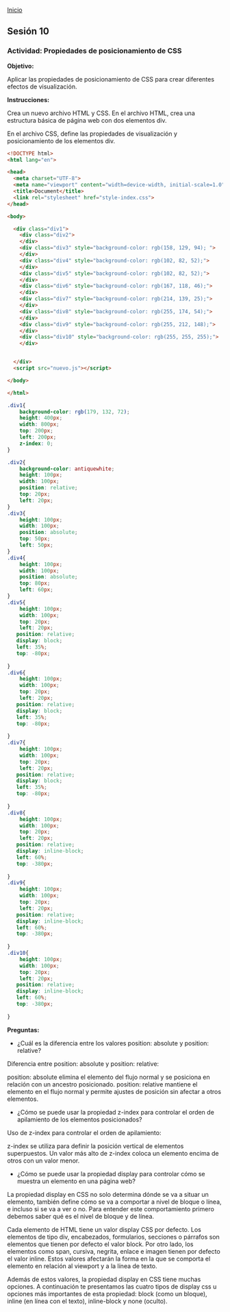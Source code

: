 <!-- No borrar o modificar -->
[Inicio](./index.md)

## Sesión 10 


### Actividad: Propiedades de posicionamiento de CSS

**Objetivo:**

Aplicar las propiedades de posicionamiento de CSS para crear diferentes efectos de visualización.

**Instrucciones:**

Crea un nuevo archivo HTML y CSS.
En el archivo HTML, crea una estructura básica de página web con dos elementos div.

En el archivo CSS, define las propiedades de visualización y posicionamiento de los elementos div.

```html
<!DOCTYPE html>
<html lang="en">

<head>
  <meta charset="UTF-8">
  <meta name="viewport" content="width=device-width, initial-scale=1.0">
  <title>Document</title>
  <link rel="stylesheet" href="style-index.css">
</head>

<body>

  <div class="div1">
    <div class="div2">
    </div>
    <div class="div3" style="background-color: rgb(158, 129, 94); ">
    </div>
    <div class="div4" style="background-color: rgb(102, 82, 52);">
    </div>
    <div class="div5" style="background-color: rgb(102, 82, 52);">
    </div>
    <div class="div6" style="background-color: rgb(167, 118, 46);">
    </div>
    <div class="div7" style="background-color: rgb(214, 139, 25);">
    </div>
    <div class="div8" style="background-color: rgb(255, 174, 54);">
    </div>
    <div class="div9" style="background-color: rgb(255, 212, 148);">
    </div>
    <div class="div10" style="background-color: rgb(255, 255, 255);">
    </div>


  </div>
  <script src="nuevo.js"></script>

</body>

</html>
```

```css
.div1{
    background-color: rgb(179, 132, 72);
    height: 400px;
    width: 800px;
    top: 200px;
    left: 200px;
    z-index: 0;
}

.div2{
    background-color: antiquewhite;
    height: 100px;
    width: 100px;
    position: relative;
    top: 20px;
    left: 20px;
}
.div3{
    height: 100px;
    width: 100px;
    position: absolute;
    top: 50px;
    left: 50px;
}
.div4{
    height: 100px;
    width: 100px;
    position: absolute;
    top: 80px;
    left: 60px;
}
.div5{
    height: 100px;
    width: 100px;
    top: 20px;
    left: 20px;
   position: relative;
   display: block;
   left: 35%;
   top: -80px;
   
}
.div6{
    height: 100px;
    width: 100px;
    top: 20px;
    left: 20px;
   position: relative;
   display: block;
   left: 35%;
   top: -80px;
   
}
.div7{
    height: 100px;
    width: 100px;
    top: 20px;
    left: 20px;
   position: relative;
   display: block;
   left: 35%;
   top: -80px;
   
}
.div8{
    height: 100px;
    width: 100px;
    top: 20px;
    left: 20px;
   position: relative;
   display: inline-block;
   left: 60%;
   top: -380px;
   
}
.div9{
    height: 100px;
    width: 100px;
    top: 20px;
    left: 20px;
   position: relative;
   display: inline-block;
   left: 60%;
   top: -380px;
   
}
.div10{
    height: 100px;
    width: 100px;
    top: 20px;
    left: 20px;
   position: relative;
   display: inline-block;
   left: 60%;
   top: -380px;
   
}
```

**Preguntas:**

* ¿Cuál es la diferencia entre los valores position: absolute y position: relative?

Diferencia entre position: absolute y position: relative:

position: absolute elimina el elemento del flujo normal y se posiciona en relación con un ancestro posicionado.
position: relative mantiene el elemento en el flujo normal y permite ajustes de posición sin afectar a otros elementos.

* ¿Cómo se puede usar la propiedad z-index para controlar el orden de apilamiento de los elementos posicionados?

Uso de z-index para controlar el orden de apilamiento:

z-index se utiliza para definir la posición vertical de elementos superpuestos.
Un valor más alto de z-index coloca un elemento encima de otros con un valor menor.

* ¿Cómo se puede usar la propiedad display para controlar cómo se muestra un elemento en una página web?

La propiedad display en CSS no solo determina dónde se va a situar un elemento, también define cómo se va a comportar a nivel de bloque o línea, e incluso si se va a ver o no. Para entender este comportamiento primero debemos saber qué es el nivel de bloque y de línea.

Cada elemento de HTML tiene un valor display CSS por defecto. Los elementos de tipo div, encabezados, formularios, secciones o párrafos son elementos que tienen por defecto el valor block. Por otro lado, los elementos como span, cursiva, negrita, enlace e imagen tienen por defecto el valor inline. Estos valores afectarán la forma en la que se comporta el elemento en relación al viewport y a la línea de texto.

Además de estos valores, la propiedad display en CSS tiene muchas opciones. A continuación te presentamos las cuatro tipos de display css u opciones más importantes de esta propiedad: block (como un bloque), inline (en línea con el texto), inline-block y none (oculto).









